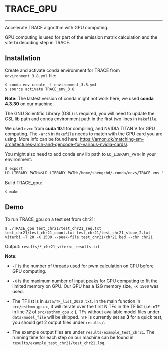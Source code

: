 # TRACE_GPU
--------------
Accelerate TRACE algorithm with GPU computing.

GPU computing is used for part of the emission matrix calculation and the viterbi decoding step in TRACE.

## Installation 
Create and activate conda environment for TRACE from ```environment_3.8.yml``` file:
```
$ conda env create -f environment_3.8.yml
$ source activate TRACE_env_3.8
```
**Note:** The lastest version of conda might not work here, we used **conda 4.3.30** on our machine.

The GNU Scientific Library (GSL) is required, you will need to update the GSL lib path and conda environment path in the first two lines in ```Makefile```. 

We used ```nvcc``` from **cuda 10.1** for compiling, and NVIDIA TITAN V for GPU computing. The ```-arch``` in ```Makefile``` needs to match with the GPU card you are using. More info can be found here: https://arnon.dk/matching-sm-architectures-arch-and-gencode-for-various-nvidia-cards/.

You might also need to add conda env lib path to ```LD_LIBRARY_PATH``` in your environment:
```
$ export LD_LIBRARY_PATH=$LD_LIBRARY_PATH:/home/shengchd/.conda/envs/TRACE_env_3.8/lib/
```
Build TRACE_gpu:
```
$ make
```

## Demo
To run TRACE_gpu on a test set from chr21:
```
$ ./TRACE_gpu test_chr21/test_chr21_seq.txt test_chr21/test_chr21_count.txt test_chr21/test_chr21_slope_2.txt --viterbi -T 20 -X 1500 --peak-file test_chr21/chr21.bed --chr chr21
```
Output: ```results/*_chr21_viterbi_results.txt```

**Note:**

* ```-T``` is the number of threads used for pwm calculation on CPU before GPU computing. 

* ```-X``` is the maximum number of input peaks for GPU computing to fit the limited memory on GPU. Our GPU has a 12G memory size, ```-X 1500``` was used. 

* The TF list is in ```data/TF_list_2020.txt```. In the main function in ```src/esthmm_gpu.c```, it will iterate over the first N TFs in the TF list (i.e. ```nTF``` in line 72 of ```src/esthmm_gpu.c``` ), TFs without available model files under ```data/model_file``` will be skipped. ```nTF``` is currently set as **3** for a quick test, you should get 2 output files under ```results/```.

* The example output files are under ```results/example_test_chr21```. The running time for each step on our machine can be found in ```results/example_test_chr21/test_chr21.log```.

